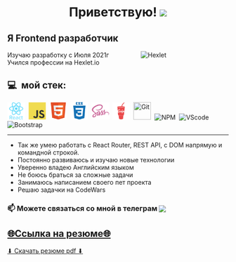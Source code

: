 <h1 align="center">Приветствую! <img src="https://media.giphy.com/media/hvRJCLFzcasrR4ia7z/giphy.gif" width="40"></h1>

## Я Frontend разработчик

<img src="https://kodi-promo.ru/logos/logo-gs-hexlet-io.jpg"  align="right" title="Hexlet" alt="Hexlet" width="200" height="100"/>
Изучаю разработку с Июля 2021г<br>
Учился профессии на Hexlet.io

## 💻 &nbsp;мой стек:
<p>
<img src="https://github.com/devicons/devicon/blob/master/icons/react/react-original-wordmark.svg" title="React" alt="React" width="40" height="40"/>&nbsp;
<img src="https://github.com/devicons/devicon/blob/master/icons/javascript/javascript-original.svg" title="JavaScript" alt="JavaScript" width="40" height="40"/>&nbsp;
<img src="https://github.com/devicons/devicon/blob/master/icons/html5/html5-original.svg" title="HTML5" alt="HTML" width="40" height="40"/>&nbsp;
<img src="https://github.com/devicons/devicon/blob/master/icons/css3/css3-plain-wordmark.svg"  title="CSS3" alt="CSS" width="40" height="40"/>&nbsp;
<img src="https://github.com/devicons/devicon/blob/master/icons/sass/sass-original.svg" title="SASS" **alt="SASS" width="40" height="40"/>&nbsp;
<img src="https://github.com/devicons/devicon/blob/master/icons/gulp/gulp-plain.svg" title="Gulp" **alt="Gulp" width="40" height="40"/>&nbsp;
<img src="https://cdn.jsdelivr.net/gh/devicons/devicon/icons/git/git-plain-wordmark.svg" title="Git" **alt="Git" width="40" height="40"/>&nbsp;
<img src="https://cdn.jsdelivr.net/gh/devicons/devicon/icons/npm/npm-original-wordmark.svg" title="NPM" alt="NPM" width="60" height="40"/>&nbsp;
<img src="https://cdn.jsdelivr.net/gh/devicons/devicon/icons/vscode/vscode-original.svg" title="VScode" alt="VScode" width="40" height="40"/>&nbsp;
<img src="https://cdn.jsdelivr.net/gh/devicons/devicon/icons/bootstrap/bootstrap-original.svg" title="Bootstrap" alt="Bootstrap" width="50" height="40"/>&nbsp;                   
</p>

---

 - Так же умею работать с React Router, REST API, с DOM напрямую и командной строкой. 
 - Постоянно развиваюсь и изучаю новые технологии
 - Уверенно владею Английским языком
 - Не боюсь браться за сложные задачи
 - Занимаюсь написанием своего пет проекта
 - Решаю задачки на CodeWars

### 📫 Можете связаться со мной в телеграм [<img src="https://cdn-icons-png.flaticon.com/512/5968/5968804.png" height ="40" align="center"/>](https://t.me/metkiyd)
[🌐Ссылка на резюме🌐](https://metkiyd.github.io/Resume/)
---
[⬇ Скачать резюме pdf ⬇](https://drive.google.com/file/d/1Zjvz663DUeGadmibAGgn0KYPdlUH0bcN/view?usp=sharing)
